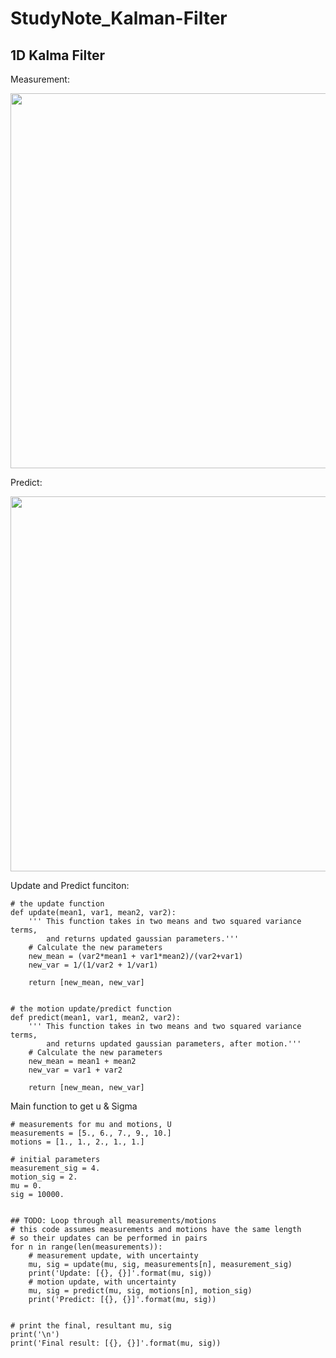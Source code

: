 # StudyNote_Kalman-Filter

## 1D Kalma Filter
Measurement:

<img src="https://user-images.githubusercontent.com/40875720/57757802-dbb54d00-7728-11e9-9667-9156f84d1b7a.png" width="600">

Predict:

<img src="https://user-images.githubusercontent.com/40875720/57757963-2fc03180-7729-11e9-8182-d231c82a0859.png" width="600">

Update and Predict funciton:
```
# the update function
def update(mean1, var1, mean2, var2):
    ''' This function takes in two means and two squared variance terms,
        and returns updated gaussian parameters.'''
    # Calculate the new parameters
    new_mean = (var2*mean1 + var1*mean2)/(var2+var1)
    new_var = 1/(1/var2 + 1/var1)
    
    return [new_mean, new_var]


# the motion update/predict function
def predict(mean1, var1, mean2, var2):
    ''' This function takes in two means and two squared variance terms,
        and returns updated gaussian parameters, after motion.'''
    # Calculate the new parameters
    new_mean = mean1 + mean2
    new_var = var1 + var2
    
    return [new_mean, new_var]
```

Main function to get u & Sigma
```
# measurements for mu and motions, U
measurements = [5., 6., 7., 9., 10.]
motions = [1., 1., 2., 1., 1.]

# initial parameters
measurement_sig = 4.
motion_sig = 2.
mu = 0.
sig = 10000.


## TODO: Loop through all measurements/motions
# this code assumes measurements and motions have the same length
# so their updates can be performed in pairs
for n in range(len(measurements)):
    # measurement update, with uncertainty
    mu, sig = update(mu, sig, measurements[n], measurement_sig)
    print('Update: [{}, {}]'.format(mu, sig))
    # motion update, with uncertainty
    mu, sig = predict(mu, sig, motions[n], motion_sig)
    print('Predict: [{}, {}]'.format(mu, sig))

    
# print the final, resultant mu, sig
print('\n')
print('Final result: [{}, {}]'.format(mu, sig))
```
